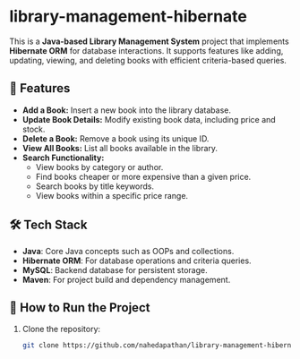 # library-management-hibernate

This is a **Java-based Library Management System** project that implements **Hibernate ORM** for database interactions. It supports features like adding, updating, viewing, and deleting books with efficient criteria-based queries.

## 🌟 Features
- **Add a Book:** Insert a new book into the library database.
- **Update Book Details:** Modify existing book data, including price and stock.
- **Delete a Book:** Remove a book using its unique ID.
- **View All Books:** List all books available in the library.
- **Search Functionality:**
  - View books by category or author.
  - Find books cheaper or more expensive than a given price.
  - Search books by title keywords.
  - View books within a specific price range.
  
## 🛠️ Tech Stack
- **Java**: Core Java concepts such as OOPs and collections.
- **Hibernate ORM**: For database operations and criteria queries.
- **MySQL**: Backend database for persistent storage.
- **Maven**: For project build and dependency management.

## 🚀 How to Run the Project
1. Clone the repository:
   ```bash
   git clone https://github.com/nahedapathan/library-management-hibernate.git

